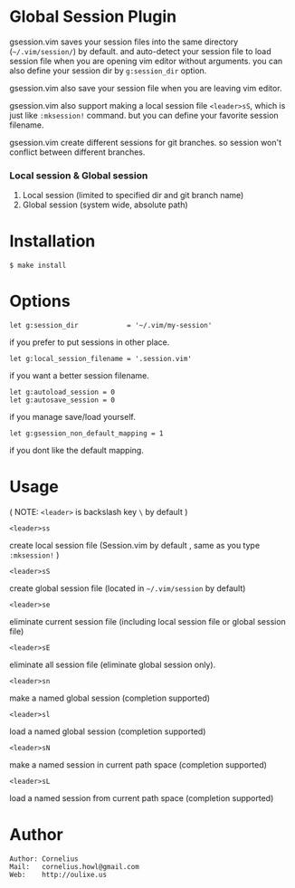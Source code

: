 Global Session Plugin
============================================
gsession.vim saves your session files into the same directory (`~/.vim/session/`)
by default.  and auto-detect your session file to load session file when you
are opening vim editor without arguments. you can also define your session dir
by `g:session_dir` option.

gsession.vim also save your session file when you are leaving vim editor.

gsession.vim also support making a local session file `<leader>sS`, which is
just like `:mksession!` command. but you can define your favorite session
filename.

gsession.vim create different sessions for git branches. so session won't conflict 
between different branches.

### Local session & Global session

1. Local session (limited to specified dir and git branch name)
2. Global session (system wide, absolute path)


Installation
============

    $ make install

Options
=======

    let g:session_dir            = '~/.vim/my-session'

if you prefer to put sessions in other place.

    let g:local_session_filename = '.session.vim'

if you want a better session filename.

    let g:autoload_session = 0
    let g:autosave_session = 0

if you manage save/load yourself.

    let g:gsession_non_default_mapping = 1

if you dont like the default mapping.

Usage
=======
( NOTE: `<leader>` is backslash key `\` by default )

    <leader>ss    

create local session file (Session.vim by default , same as you type
`:mksession!` )

    <leader>sS    

create global session file (located in `~/.vim/session` by default)

    <leader>se

eliminate current session file (including local session file or global session
file)

    <leader>sE

eliminate all session file (eliminate global session only).

    <leader>sn

make a named global session (completion supported)

    <leader>sl

load a named global session (completion supported)


    <leader>sN

make a named session in current path space (completion supported)


    <leader>sL

load a named session from current path space (completion supported)


Author
======

    Author: Cornelius
    Mail:   cornelius.howl@gmail.com
    Web:    http://oulixe.us
